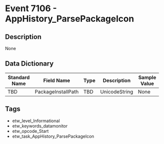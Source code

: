 # Event 7106 - AppHistory_ParsePackageIcon

## Description
None

## Data Dictionary
|Standard Name|Field Name|Type|Description|Sample Value|
|---|---|---|---|---|
|TBD|PackageInstallPath|TBD|UnicodeString|None|None|

## Tags
* etw_level_Informational
* etw_keywords_datamonitor
* etw_opcode_Start
* etw_task_AppHistory_ParsePackageIcon